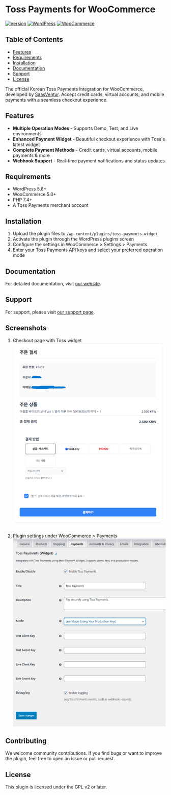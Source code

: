 # Toss Payments for WooCommerce

[![Version](https://img.shields.io/badge/version-1.1.0-blue.svg)](https://www.saasventur.com/projects/toss-payment-plugin)
[![WordPress](https://img.shields.io/badge/WordPress-5.6%2B-green.svg)](https://wordpress.org/)
[![WooCommerce](https://img.shields.io/badge/WooCommerce-5.0%2B-a46497.svg)](https://woocommerce.com/)

## Table of Contents
- [Features](#features)
- [Requirements](#requirements)
- [Installation](#installation)
- [Documentation](#documentation)
- [Support](#support)
- [License](#license)


The official Korean Toss Payments integration for WooCommerce, developed by [SaasVentur](https://saasventur.com). Accept credit cards, virtual accounts, and mobile payments with a seamless checkout experience.

## Features

- **Multiple Operation Modes** - Supports Demo, Test, and Live environments
- **Enhanced Payment Widget** - Beautiful checkout experience with Toss's latest widget
- **Complete Payment Methods** - Credit cards, virtual accounts, mobile payments & more
- **Webhook Support** - Real-time payment notifications and status updates

## Requirements

- WordPress 5.6+
- WooCommerce 5.0+
- PHP 7.4+
- A Toss Payments merchant account

## Installation

1. Upload the plugin files to `/wp-content/plugins/toss-payments-widget`
2. Activate the plugin through the WordPress plugins screen
3. Configure the settings in WooCommerce > Settings > Payments
4. Enter your Toss Payments API keys and select your preferred operation mode

## Documentation

For detailed documentation, visit [our website](https://saasventur.com/docs/toss-payments-plugin/).

## Support

For support, please visit [our support page](https://saasventur.com/support/).

## Screenshots

1. Checkout page with Toss widget  
   ![Checkout Page](assets/screenshot-1.png)

2. Plugin settings under WooCommerce > Payments  
   ![Settings Page](assets/screenshot-2.png)


## Contributing

We welcome community contributions. If you find bugs or want to improve the plugin, feel free to open an issue or pull request.


## License

This plugin is licensed under the GPL v2 or later.
